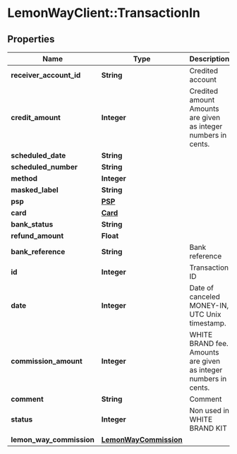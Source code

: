 # LemonWayClient::TransactionIn

## Properties
Name | Type | Description | Notes
------------ | ------------- | ------------- | -------------
**receiver_account_id** | **String** | Credited account | [optional] 
**credit_amount** | **Integer** | Credited amount  Amounts are given as integer numbers in cents. | [optional] 
**scheduled_date** | **String** |  | [optional] 
**scheduled_number** | **String** |  | [optional] 
**method** | **Integer** |  | [optional] 
**masked_label** | **String** |  | [optional] 
**psp** | [**PSP**](PSP.md) |  | [optional] 
**card** | [**Card**](Card.md) |  | [optional] 
**bank_status** | **String** |  | [optional] 
**refund_amount** | **Float** |  | [optional] 
**bank_reference** | **String** | Bank reference | [optional] 
**id** | **Integer** | Transaction ID | [optional] 
**date** | **Integer** | Date of canceled MONEY-IN, UTC Unix timestamp. | [optional] 
**commission_amount** | **Integer** | WHITE BRAND fee.  Amounts are given as integer numbers in cents. | [optional] 
**comment** | **String** | Comment | [optional] 
**status** | **Integer** | Non used in WHITE BRAND KIT | [optional] 
**lemon_way_commission** | [**LemonWayCommission**](LemonWayCommission.md) |  | [optional] 


